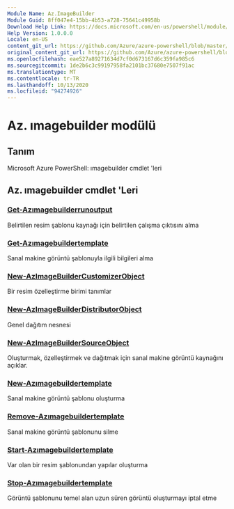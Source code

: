 ```yaml
---
Module Name: Az.ImageBuilder
Module Guid: 8ff047e4-15bb-4b53-a728-75641c49958b
Download Help Link: https://docs.microsoft.com/en-us/powershell/module/az.imagebuilder
Help Version: 1.0.0.0
Locale: en-US
content_git_url: https://github.com/Azure/azure-powershell/blob/master/src/ImageBuilder/help/Az.ImageBuilder.md
original_content_git_url: https://github.com/Azure/azure-powershell/blob/master/src/ImageBuilder/help/Az.ImageBuilder.md
ms.openlocfilehash: eae527a89271634d7cf0d673167d6c359fa985c6
ms.sourcegitcommit: 1de2b6c3c99197958fa2101bc37680e7507f91ac
ms.translationtype: MT
ms.contentlocale: tr-TR
ms.lasthandoff: 10/13/2020
ms.locfileid: "94274926"
---
```

# Az. ımagebuilder modülü
## Tanım
Microsoft Azure PowerShell: ımagebuilder cmdlet 'leri

## Az. ımagebuilder cmdlet 'Leri
### [Get-Azımagebuilderrunoutput](Get-AzImageBuilderRunOutput.md)
Belirtilen resim şablonu kaynağı için belirtilen çalışma çıktısını alma

### [Get-Azımagebuildertemplate](Get-AzImageBuilderTemplate.md)
Sanal makine görüntü şablonuyla ilgili bilgileri alma

### [New-AzImageBuilderCustomizerObject](New-AzImageBuilderCustomizerObject.md)
Bir resim özelleştirme birimi tanımlar

### [New-AzImageBuilderDistributorObject](New-AzImageBuilderDistributorObject.md)
Genel dağıtım nesnesi

### [New-AzImageBuilderSourceObject](New-AzImageBuilderSourceObject.md)
Oluşturmak, özelleştirmek ve dağıtmak için sanal makine görüntü kaynağını açıklar.

### [New-Azımagebuildertemplate](New-AzImageBuilderTemplate.md)
Sanal makine görüntü şablonu oluşturma

### [Remove-Azımagebuildertemplate](Remove-AzImageBuilderTemplate.md)
Sanal makine görüntü şablonunu silme

### [Start-Azımagebuildertemplate](Start-AzImageBuilderTemplate.md)
Var olan bir resim şablonundan yapılar oluşturma

### [Stop-Azımagebuildertemplate](Stop-AzImageBuilderTemplate.md)
Görüntü şablonunu temel alan uzun süren görüntü oluşturmayı iptal etme

